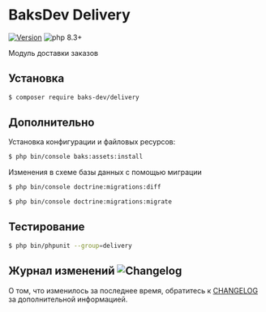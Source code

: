 # BaksDev Delivery

[![Version](https://img.shields.io/badge/version-7.1.4-blue)](https://github.com/baks-dev/delivery/releases)
![php 8.3+](https://img.shields.io/badge/php-min%208.3-red.svg)

Модуль доставки заказов

## Установка

``` bash
$ composer require baks-dev/delivery
```

## Дополнительно

Установка конфигурации и файловых ресурсов:

``` bash
$ php bin/console baks:assets:install
```

Изменения в схеме базы данных с помощью миграции

``` bash
$ php bin/console doctrine:migrations:diff

$ php bin/console doctrine:migrations:migrate
```

## Тестирование

``` bash
$ php bin/phpunit --group=delivery
```

## Журнал изменений ![Changelog](https://img.shields.io/badge/changelog-yellow)

О том, что изменилось за последнее время, обратитесь к [CHANGELOG](CHANGELOG.md) за дополнительной информацией.
